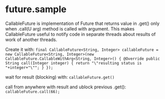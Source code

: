 # future.sample
CallableFuture is implementation of Future that returns value in .get() only when .call(U arg) method is called with argument.
This makes CallableFuture useful to notify code in separate threads about results of work of another threads.

Create it with:
`final CallableFuture<String, Integer> callableFuture = new CallableFuture<String, Integer>(new CallableFuture.CallableWithArg<String, Integer>() {
            @Override
            public String call(Integer integer) {
                return "\"resulting status is "+integer+"\"";
            }
        });`
        
wait for result (blocking) with:
`callableFuture.get()`

call from anywhere with result and ublock previous .get():
`callableFuture.call(66);`

